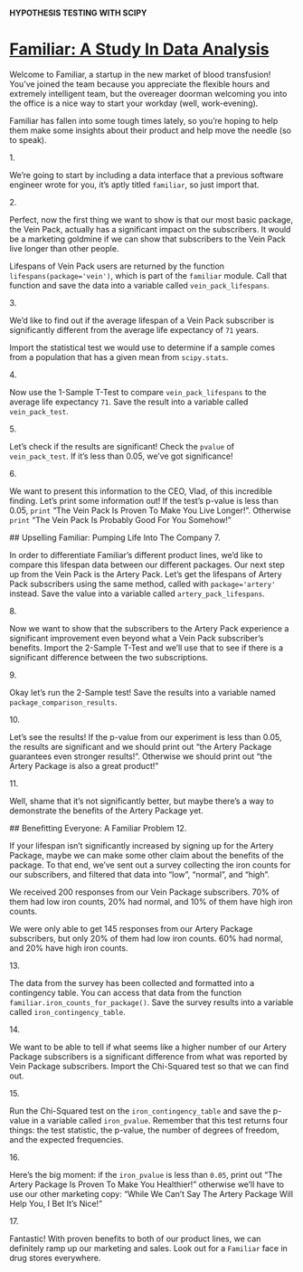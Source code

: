 #### HYPOTHESIS TESTING WITH SCIPY
# <a href="https://www.codecademy.com/paths/analyze-data-with-python/tracks/ida-7-hypothesis-testing-scipy/modules/ida-7-1-hypothesis-testing/projects/familiar" target="_blank">Familiar: A Study In Data Analysis</a>
<p>Welcome to Familiar, a startup in the new market of blood transfusion! You’ve joined the team because you appreciate the flexible hours and extremely intelligent team, but the overeager doorman welcoming you into the office is a nice way to start your workday (well, work-evening).</p>
<p>Familiar has fallen into some tough times lately, so you’re hoping to help them make some insights about their product and help move the needle (so to speak).</p>
1. <p>We’re going to start by including a data interface that a previous software engineer wrote for you, it’s aptly titled <code>familiar</code>, so just import that.</p>
2. <p>Perfect, now the first thing we want to show is that our most basic package, the Vein Pack, actually has a significant impact on the subscribers. It would be a marketing goldmine if we can show that subscribers to the Vein Pack live longer than other people.</p><p>Lifespans of Vein Pack users are returned by the function <code>lifespans(package='vein')</code>, which is part of the <code>familiar</code> module. Call that function and save the data into a variable called <code>vein_pack_lifespans</code>.</p> 
3. <p>We’d like to find out if the average lifespan of a Vein Pack subscriber is significantly different from the average life expectancy of <code>71</code> years.</p><p>Import the statistical test we would use to determine if a sample comes from a population that has a given mean from <code>scipy.stats</code>.</p>
4. <p>Now use the 1-Sample T-Test to compare <code>vein_pack_lifespans</code> to the average life expectancy <code>71</code>. Save the result into a variable called <code>vein_pack_test</code>.</p>
5. <p>Let’s check if the results are significant! Check the <code>pvalue</code> of <code>vein_pack_test</code>. If it’s less than 0.05, we’ve got significance!</p>
6. <p>We want to present this information to the CEO, Vlad, of this incredible finding. Let’s print some information out! If the test’s p-value is less than 0.05, <code>print</code> “The Vein Pack Is Proven To Make You Live Longer!”. Otherwise <code>print</code> “The Vein Pack Is Probably Good For You Somehow!”</p>
## Upselling Familiar: Pumping Life Into The Company
7. <p>In order to differentiate Familiar’s different product lines, we’d like to compare this lifespan data between our different packages. Our next step up from the Vein Pack is the Artery Pack. Let’s get the lifespans of Artery Pack subscribers using the same method, called with <code>package='artery'</code> instead. Save the value into a variable called <code>artery_pack_lifespans</code>.</p>
8. <p>Now we want to show that the subscribers to the Artery Pack experience a significant improvement even beyond what a Vein Pack subscriber’s benefits. Import the 2-Sample T-Test and we’ll use that to see if there is a significant difference between the two subscriptions.</p>
9. <p>Okay let’s run the 2-Sample test! Save the results into a variable named <code>package_comparison_results</code>.</p>
10. <p>Let’s see the results! If the p-value from our experiment is less than 0.05, the results are significant and we should print out “the Artery Package guarantees even stronger results!”. Otherwise we should print out “the Artery Package is also a great product!”</p>
11. <p>Well, shame that it’s not significantly better, but maybe there’s a way to demonstrate the benefits of the Artery Package yet.</p>
## Benefitting Everyone: A Familiar Problem
12. <p>If your lifespan isn’t significantly increased by signing up for the Artery Package, maybe we can make some other claim about the benefits of the package. To that end, we’ve sent out a survey collecting the iron counts for our subscribers, and filtered that data into “low”, “normal”, and “high”.</p><p>We received 200 responses from our Vein Package subscribers. 70% of them had low iron counts, 20% had normal, and 10% of them have high iron counts.</p><p>We were only able to get 145 responses from our Artery Package subscribers, but only 20% of them had low iron counts. 60% had normal, and 20% have high iron counts.</p>
13. <p>The data from the survey has been collected and formatted into a contingency table. You can access that data from the function <code>familiar.iron_counts_for_package()</code>. Save the survey results into a variable called <code>iron_contingency_table</code>.</p>
14. <p>We want to be able to tell if what seems like a higher number of our Artery Package subscribers is a significant difference from what was reported by Vein Package subscribers. Import the Chi-Squared test so that we can find out.</p>
15. <p>Run the Chi-Squared test on the <code>iron_contingency_table</code> and save the p-value in a variable called <code>iron_pvalue</code>. Remember that this test returns four things: the test statistic, the p-value, the number of degrees of freedom, and the expected frequencies.</p>
16. <p>Here’s the big moment: if the <code>iron_pvalue</code> is less than <code>0.05</code>, print out “The Artery Package Is Proven To Make You Healthier!” otherwise we’ll have to use our other marketing copy: “While We Can’t Say The Artery Package Will Help You, I Bet It’s Nice!”</p>
17. <p>Fantastic! With proven benefits to both of our product lines, we can definitely ramp up our marketing and sales. Look out for a <code>Familiar</code> face in drug stores everywhere.</p>
<p></p>
<code>
